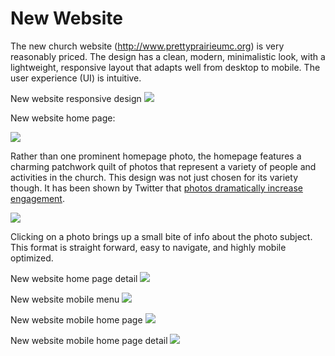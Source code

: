 # New Website

The new church website (http://www.prettyprairieumc.org) is very reasonably priced. The design has a clean, modern, minimalistic look, with a lightweight, responsive layout that adapts well from desktop to mobile. The user experience (UI) is intuitive.

New website responsive design
![](new-marketing-materials/new-website-iphone-6+-ipad-imac.jpg)

New website home page: 

[![](new-marketing-materials/new-website-home-page.jpg)](http://prettyprairieumc.org)

Rather than one prominent homepage photo, the homepage features a charming patchwork quilt of photos that represent a variety of people and activities in the church. This design was not just chosen for its variety though. It has been shown by Twitter that [photos dramatically increase engagement](https://blog.twitter.com/2014/what-fuels-a-tweets-engagement).

[![](new-marketing-materials/twitter-engagement-photos.jpg)](https://blog.twitter.com/2014/what-fuels-a-tweets-engagement)

Clicking on a photo brings up a small bite of info about the photo subject. This format is straight forward, easy to navigate, and highly mobile optimized. 

New website home page detail
[![](new-marketing-materials/new-website-home-page-detail-shortened.jpg)](http://www.prettyprairieumc.org/#/worship)

New website mobile menu
[![](new-marketing-materials/new-website-menu.jpg)](http://prettyprairieumc.org)

New website mobile home page
[![](new-marketing-materials/new-website-mobile-home-page.jpg)](http://prettyprairieumc.org)

New website mobile home page detail
[![](new-marketing-materials/new-website-mobile-home-page-detail-shortened.jpg)](http://prettyprairieumc.org)

